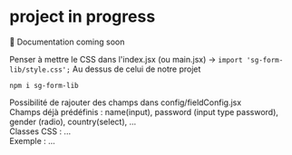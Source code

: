 # project in progress

🚀 Documentation coming soon

Penser à mettre le CSS dans l'index.jsx (ou main.jsx) ->
`import 'sg-form-lib/style.css';`
Au dessus de celui de notre projet

`npm i sg-form-lib`

Possibilité de rajouter des champs dans config/fieldConfig.jsx <br>
Champs déjà prédéfinis : name(input), password (input type password), gender (radio), country(select), ... <br>
Classes CSS : ... <br>
Exemple : ... <br>
